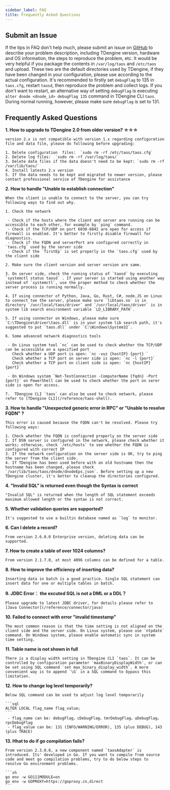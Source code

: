 ```yaml
---
sidebar_label: FAQ
title: Frequently Asked Questions
---
```


## Submit an Issue

If the tips in FAQ don't help much, please submit an issue on  [GitHub](https://github.com/taosdata/TDengine) to describe your problem description, including TDengine version, hardware and OS information, the steps to reproduce the problem, etc. It would be very helpful if you package the contents in `/var/log/taos` and `/etc/taos` and upload. These two are the default directories used by TDengine, if they have been changed in your configuration, please use according to the actual configuration. It's recommended to firstly set `debugFlag` to 135 in `taos.cfg`, restart `taosd`, then reproduce the problem and collect logs. If you don't want to restart, an alternative way of setting `debugFlag` is executing `alter dnode <dnode_id> debugFlag 135` command in TDengine CLI `taos`. During normal running, however, please make sure `debugFlag` is set to 131.

## Frequently Asked Questions

**1. How to upgrade to TDengine 2.0 from older version? ☆☆☆**

    version 2.x is not compatible with version 1.x regarding configuration file and data file, please do following before upgrading:

    1. Delete configuration  files:  `sudo rm -rf /etc/taos/taos.cfg`
    2. Delete log files:  `sudo rm -rf /var/log/taos/`
    3. Delete data files if the data doesn't need to be kept: `sudo rm -rf /var/lib/taos/`
    4. Install latests 2.x version
    5. If the data needs to be kept and migrated to newer version, please contact professional service of TDengine for assistance

**2. How to handle "Unable to establish connection"**

    When the client is unable to connect to the server, you can try following ways to find out why.

    1. Check the network

     - Check if the hosts where the client and server are running can be accessible to each other, for example by `ping` command. 
     - Check if the TCP/UDP on port 6030-6042 are open for access if firewall is enabled. It's better to firstly disable firewall for diagnostics.
     - Check if the FQDN and serverPort are configured correctly in `taos.cfg` used by the server side
     - Check if the `firstEp` is set properly in the `taos.cfg` used by the client side

    2. Make sure the client version and server version are same.

    3. On server side, check the running status of `taosd` by executing `systemctl status taosd` . If your server is started using another way instead of `systemctl`, use the proper method to check whether the server process is running normally.

    4. If using connector of Python, Java, Go, Rust, C#, node.JS on Linux to connect toe the server, please make sure `libtaos.so` is in directory `/usr/local/taos/driver` and `/usr/local/taos/driver` is in system lib search environment variable `LD_LIBRARY_PATH`.

    5. If using connector on Windows, please make sure `C:\TDengine\driver\taos.dll` is in your system lib search path, it's suggested to put `taos.dll` under `C:\Windows\System32`. 

    6. Some advanced network diagnostics tools

     - On Linux system tool `nc` can be used to check whether the TCP/UDP can be accessible on a specified port 
       Check whether a UDP port is open: `nc -vuz {hostIP} {port} `
       Check whether a TCP port on server side is open: `nc -l {port}`
       Check whether a TCP port on client side is open: `nc {hostIP} {port}`

     - On Windows system `Net-TestConnection -ComputerName {fqdn} -Port {port}` on PowerShell can be used to check whether the port on serer side is open for access. 

    7.  TDengine CLI `taos` can also be used to check network, please refer to [TDengine CLI](/reference/taos-shell).

**3. How to handle "Unexpected generic error in RPC" or  "Unable to resolve FQDN" ?**

    This error is caused because the FQDN can't be resolved. Please try following ways:

    1. Check whether the FQDN is configured properly on the server side
    2. If DSN server is configured in the network, please check whether it works; otherwise, check `/etc/hosts` to see whether the FQDN is configured with correct IP
    3. If the network configuration on the server side is OK, try to ping the server from the client side.
    4. If TDengine has been used before with an old hostname then the hostname has been changed, please check `/var/lib/taos/taos/dnode/dnodeEps.json`. Before setting up a new TDengine cluster, it's better to cleanup the directories configured.

**4. "Invalid SQL" is returned even though the Syntax is correct**

    "Invalid SQL" is returned when the length of SQL statement exceeds maximum allowed length or the syntax is not correct.

**5. Whether validation queries are supported?**

    It's suggested to use a builtin database named as `log` to monitor.

<a class="anchor" id="update"></a>

**6. Can I delete a record?**

    From version 2.6.0.0 Enterprise version, deleting data can be supported.

**7. How to create a table of over 1024 columns?**

    From version 2.1.7.0, at most 4096 columns can be defined for a table.

**8. How to improve the efficiency of inserting data?**

    Inserting data in batch is a good practice. Single SQL statement can insert data for one or multiple tables in batch.

**9. JDBC Error： the excuted SQL is not a DML or a DDL？**

    Please upgrade to latest JDBC driver, for details please refer to [Java Connector](/reference/connector/java)

**10. Failed to connect with error  "invalid timestamp"**

    The most common reason is that the time setting is not aligned on the client side and the server side. On Linux system, please use `ntpdate` command. On Windows system, please enable automatic sync in system time setting.

**11. Table name is not shown in full**

    There is a display width setting in TDengine CLI `taos`. It can be controlled by configuration parameter `maxBinaryDisplayWidth`, or can be set using SQL command `set max_binary_display_width`. A more convenient way is to append `\G` in a SQL command to bypass this limitation.

**12. How to change log level temporarily?**

    Below SQL command can be used to adjust log level temporarily

    ```sql
    ALTER LOCAL flag_name flag_value;
    ```
     - flag_name can be: debugFlag，cDebugFlag，tmrDebugFlag，uDebugFlag，rpcDebugFlag
     - flag_value can be: 131 (INFO/WARNING/ERROR), 135 (plus DEBUG), 143 (plus TRACE)

<a class="anchor" id="timezone"></a>


**13. Hhat to do if go compilation fails?**

    From version 2.3.0.0, a new component named `taosAdapter` is introduced. Its' developed in Go. If you want to compile from source code and meet go compilation problems, try to do below steps to resolve Go environment problems.

    ```sh
    go env -w GO111MODULE=on
    go env -w GOPROXY=https://goproxy.cn,direct
    ```
